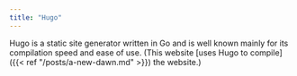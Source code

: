 ```yaml
---
title: "Hugo"
---
```


Hugo is a static site generator written in Go and is well known mainly for its compilation speed and ease of use. (This website [uses Hugo to compile]({{< ref "/posts/a-new-dawn.md" >}}) the website.)

